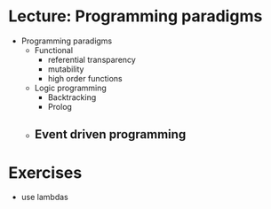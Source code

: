 # Lecture: Programming paradigms


- Programming paradigms
    - Functional
        - referential transparency
        - mutability
        - high order functions
    - Logic programming
        - Backtracking
        - Prolog
    - Event driven programming
        - 

# Exercises

- use lambdas 
